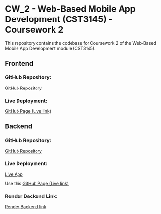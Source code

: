 # CW_2 - Web-Based Mobile App Development (CST3145) - Coursework 2

This repository contains the codebase for Coursework 2 of the Web-Based Mobile App Development module (CST3145).

## Frontend

### GitHub Repository:
[GitHub Repository](https://github.com/HassanKhanKhan/CourseWork_2_Frontend)

### Live Deployment:
[GitHub Page (Live link)](https://hassankhankhan.github.io/CourseWork_2/)

## Backend

### GitHub Repository:
[GitHub Repository](https://github.com/HassanKhanKhan/CourseWork_2)

### Live Deployment:
[Live App](https://hassankhankhan.github.io/CourseWork_2/)

Use this
[GitHub Page (Live link)](https://hassankhankhan.github.io/CourseWork_2/)

### Render Backend Link:
[Render Backend link](https://coursework-2-3emb.onrender.com)

